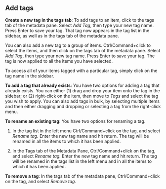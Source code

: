 ## Add tags

**Create a new tag in the tags tab**: To add tags to an item, click to the tags tab of the metadata pane. Select *Add Tag*, then type your new tag name. Press Enter to save your tag. That tag now appears in the tag list in the sidebar, as well as in the tags tab of the metadata pane.

You can also add a new tag to a group of items. Ctrl/Command+click to select the items, and then click on the tags tab of the metadata pane. Select *Add Tag*, then type your new tag name. Press Enter to save your tag. The tag is now applied to all the items you have selected.

To access all of your items tagged with a particular tag, simply click on the tag name in the sidebar.

**To add a tag that already exists**: You have two options for adding a tag that already exists. You can either \(1\) drag and drop your item onto the tag in the sidebar; or \(2\) right-click on the item, then move to *Tags* and select the tag you wish to apply. You can also add tags in bulk, by selecting multiple items and then either dragging and dropping or selecting a tag from the right-click menu.

**To rename an existing tag**:
You have two options for renaming a tag.

1. In the tag list in the  left menu Ctrl/Command+click on the tag, and select *Rename tag.* Enter the new tag name and hit return. The tag will be renamed in all the items to which it has been applied.

2. In the Tags tab of the Metadata Pane, Ctrl/Command+click on the tag, and select *Rename tag.* Enter the new tag name and hit return. The tag will be renamed in the tags list in the left menu and in all the items to which it has been applied.

**To remove a tag**: In the tags tab of the metadata pane, Ctrl/Command+click on the tag, and select *Remove tag.*


